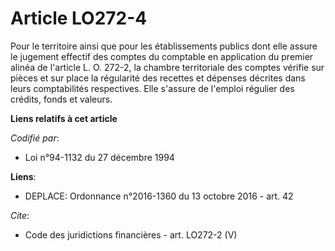 # Article LO272-4

Pour le territoire ainsi que pour les établissements publics dont elle assure le jugement effectif des comptes du comptable
en application du premier alinéa de l'article L. O. 272-2, la chambre territoriale des comptes vérifie sur pièces et sur
place la régularité des recettes et dépenses décrites dans leurs comptabilités respectives. Elle s'assure de l'emploi
régulier des crédits, fonds et valeurs.

**Liens relatifs à cet article**

_Codifié par_:

  - Loi n°94-1132 du 27 décembre 1994

**Liens**:

  - DEPLACE: Ordonnance n°2016-1360 du 13 octobre 2016 - art. 42

_Cite_:

  - Code des juridictions financières - art. LO272-2 (V)
